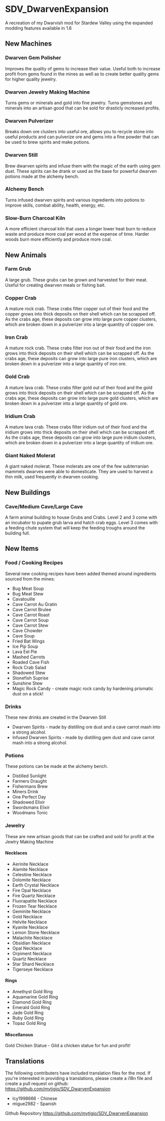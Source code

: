 # SDV_DwarvenExpansion
A recreation of my Dwarvish mod for Stardew Valley using the expanded modding features available in 1.6

## New Machines

### Dwarven Gem Polisher
Improves the quality of gems to increase their value.
Useful both to increase profit from gems found in the mines as well as to create better quality gems for higher quality jewelry.

### Dwarven Jewelry Making Machine
Turns gems or minerals and gold into fine jewelry.
Turns gemstones and minerals into an artisan good that can be sold for drasticly increased profits.

### Dwarven Pulverizer
Breaks down ore clusters into useful ore, allows you to recycle stone into useful products and can pulverize ore and gems into a fine powder that can be used to brew spirits and make potions.

### Dwarven Still
Brew dwarven spirits and infuse them with the magic of the earth using gem dust.
These spirits can be drank or used as the base for powerful dwarven potions made at the alchemy bench.

### Alchemy Bench
Turns infused dwarven spirits and various ingredients into potions to improve skills, combat ability, health, energy, etc.

### Slow-Burn Charcoal Kiln
A more efficient charcoal kiln that uses a longer lower heat burn to reduce waste and produce more coal per wood at the expense of time.  Harder woods burn more efficiently and produce more coal.

## New Animals

### Farm Grub
A large grub.  These grubs can be grown and harvested for their meat.  Useful for creating dwarven meals or fishing bait.

### Copper Crab
A mature rock crab.  These crabs filter copper out of their food and the copper grows into thick deposits on their shell which can be scrapped off.  As the crabs age, these deposits can grow into large pure copper clusters, which are broken down in a pulverizer into a large quantity of copper ore.

### Iron Crab
A mature rock crab.  These crabs filter iron out of their food and the iron grows into thick deposits on their shell which can be scrapped off.  As the crabs age, these deposits can grow into large pure iron clusters, which are broken down in a pulverizer into a large quantity of iron ore.

### Gold Crab
A mature lava crab.  These crabs filter gold out of their food and the gold grows into thick deposits on their shell which can be scrapped off.  As the crabs age, these deposits can grow into large pure gold clusters, which are broken down in a pulverizer into a large quantity of gold ore.

### Iridium Crab
A mature lava crab.  These crabs filter iridium out of their food and the iridium grows into thick deposits on their shell which can be scrapped off.  As the crabs age, these deposits can grow into large pure iridium clusters, which are broken down in a pulverizer into a large quantity of iridium ore.

### Giant Naked Molerat
A giant naked molerat.  These molerats are one of the few subterranian mammels dwarves were able to domesticate.  They are used to harvest a thin milk, used frequently in dwarven cooking.

## New Buildings

### Cave/Medium Cave/Large Cave
A farm animal building to house Grubs and Crabs. Level 2 and 3 come with an incubator to pupate grub larva and hatch crab eggs.  Level 3 comes with a feeding chute system that will keep the feeding troughs around the building full.

## New Items

### Food / Cooking Recipes
Several new cooking recipes have been added themed around ingredients sourced from the mines:
- Bug Meat Soup
- Bug Meat Stew
- Cavatouille
- Cave Carrot Au Gratin
- Cave Carrot Brulee
- Cave Carrot Roast
- Cave Carrot Soup
- Cave Carrot Stew
- Cave Chowder
- Cave Soup
- Fried Bat Wings
- Ice Pip Soup
- Lava Eel Pie
- Mashed Carrots
- Roaded Cave Fish
- Rock Crab Salad
- Shadowed Stew
- Stonefish Suprise
- Sunshine Stew
- Magic Rock Candy - create magic rock candy by hardening prismatic dust on a stick!

### Drinks
These new drinks are created in the Dwarven Still
- Dwarven Spirits - made by distilling ore dust and a cave carrot mash into a strong alcohol.
- Infused Dwarven Spirits - made by distilling gem dust and cave carrot mash into a strong alcohol.

### Potions
These potions can be made at the alchemy bench.
- Distilled Sunlight
- Farmers Draught
- Fishermans Brew
- Miners Drink
- One Perfect Day
- Shadowed Elixir
- Swordsmans Elixir
- Woodmans Tonic

### Jewelry
These are new artisan goods that can be crafted and sold for profit at the Jewlry Making Machine
#### Necklaces
- Aerinite Necklace
- Alamite Necklace
- Celestine Necklace
- Dolomite Necklace
- Earth Crystal Necklace
- Fire Opal Necklace
- Fire Quartz Necklace
- Fluorapatite Necklace
- Frozen Tear Necklace
- Geminite Necklace
- Gold Necklace
- Helvite Necklace
- Kyanite Necklace
- Lemon Stone Necklace
- Malachite Necklace
- Obsidian Necklace
- Opal Necklace
- Orpiment Necklace
- Quartz Necklace
- Star Shard Necklace
- Tigerseye Necklace

#### Rings
- Amethyst Gold Ring
- Aquamarine Gold Ring
- Diamond Gold Ring
- Emerald Gold Ring
- Jade Gold Ring
- Ruby Gold Ring
- Topaz Gold Ring

#### Miscellanous
Gold Chicken Statue - Gild a chicken statue for fun and profit!

## Translations
The following contributers have included translation files for the mod.  If you're interested in providing a translations, please create a i18n file and create a pull request on github: https://github.com/mytigio/SDV_DwarvenExpansion

- lcy1998666 - Chinese
- migue2982 - Spanish

Github Repository
https://github.com/mytigio/SDV_DwarvenExpansion
